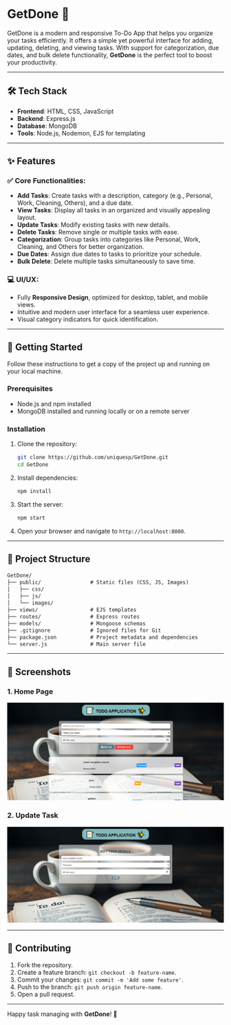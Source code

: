 # GetDone 📝

GetDone is a modern and responsive To-Do App that helps you organize your tasks efficiently. It offers a simple yet powerful interface for adding, updating, deleting, and viewing tasks. With support for categorization, due dates, and bulk delete functionality, **GetDone** is the perfect tool to boost your productivity.

---

## 🛠️ Tech Stack

- **Frontend**: HTML, CSS, JavaScript
- **Backend**: Express.js
- **Database**: MongoDB
- **Tools**: Node.js, Nodemon, EJS for templating

---

## ✨ Features

### ✅ Core Functionalities:
- **Add Tasks**: Create tasks with a description, category (e.g., Personal, Work, Cleaning, Others), and a due date.
- **View Tasks**: Display all tasks in an organized and visually appealing layout.
- **Update Tasks**: Modify existing tasks with new details.
- **Delete Tasks**: Remove single or multiple tasks with ease.
- **Categorization**: Group tasks into categories like Personal, Work, Cleaning, and Others for better organization.
- **Due Dates**: Assign due dates to tasks to prioritize your schedule.
- **Bulk Delete**: Delete multiple tasks simultaneously to save time.

### 💻 UI/UX:
- Fully **Responsive Design**, optimized for desktop, tablet, and mobile views.
- Intuitive and modern user interface for a seamless user experience.
- Visual category indicators for quick identification.

---

## 🚀 Getting Started

Follow these instructions to get a copy of the project up and running on your local machine.

### Prerequisites
- Node.js and npm installed
- MongoDB installed and running locally or on a remote server

### Installation
1. Clone the repository:
   ```bash
   git clone https://github.com/uniquesp/GetDone.git
   cd GetDone
   ```

2. Install dependencies:
   ```bash
   npm install
   ```

3. Start the server:
   ```bash
   npm start
   ```

4. Open your browser and navigate to `http://localhost:8000`.

---

## 📁 Project Structure

```plaintext
GetDone/
├── public/                # Static files (CSS, JS, Images)
│   ├── css/
│   ├── js/
│   └── images/
├── views/                 # EJS templates
├── routes/                # Express routes
├── models/                # Mongoose schemas
├── .gitignore             # Ignored files for Git
├── package.json           # Project metadata and dependencies
└── server.js              # Main server file
```

---

## 📸 Screenshots

### 1. Home Page
![Home Page](https://github.com/uniquesp/GetDone/blob/main/screenshots/home-page.png)

### 2. Update Task
![Update Task](https://github.com/uniquesp/GetDone/blob/main/screenshots/update-task.png)



---



## 🤝 Contributing

1. Fork the repository.
2. Create a feature branch: `git checkout -b feature-name`.
3. Commit your changes: `git commit -m 'Add some feature'`.
4. Push to the branch: `git push origin feature-name`.
5. Open a pull request.

---



Happy task managing with **GetDone**! 🚀
```
